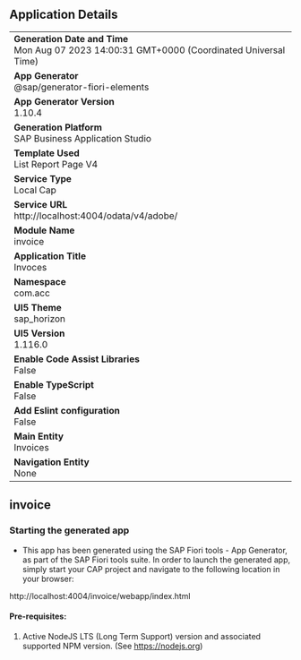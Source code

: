 ## Application Details
|               |
| ------------- |
|**Generation Date and Time**<br>Mon Aug 07 2023 14:00:31 GMT+0000 (Coordinated Universal Time)|
|**App Generator**<br>@sap/generator-fiori-elements|
|**App Generator Version**<br>1.10.4|
|**Generation Platform**<br>SAP Business Application Studio|
|**Template Used**<br>List Report Page V4|
|**Service Type**<br>Local Cap|
|**Service URL**<br>http://localhost:4004/odata/v4/adobe/
|**Module Name**<br>invoice|
|**Application Title**<br>Invoces|
|**Namespace**<br>com.acc|
|**UI5 Theme**<br>sap_horizon|
|**UI5 Version**<br>1.116.0|
|**Enable Code Assist Libraries**<br>False|
|**Enable TypeScript**<br>False|
|**Add Eslint configuration**<br>False|
|**Main Entity**<br>Invoices|
|**Navigation Entity**<br>None|

## invoice



### Starting the generated app

-   This app has been generated using the SAP Fiori tools - App Generator, as part of the SAP Fiori tools suite.  In order to launch the generated app, simply start your CAP project and navigate to the following location in your browser:

http://localhost:4004/invoice/webapp/index.html

#### Pre-requisites:

1. Active NodeJS LTS (Long Term Support) version and associated supported NPM version.  (See https://nodejs.org)


